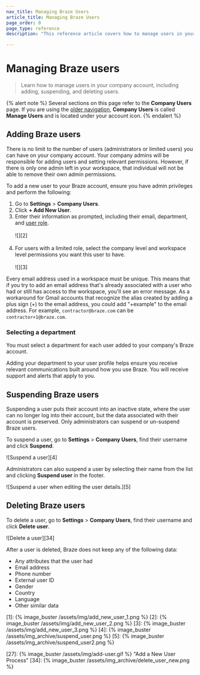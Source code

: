 ```yaml
---
nav_title: Managing Braze Users
article_title: Managing Braze Users
page_order: 0
page_type: reference
description: "This reference article covers how to manage users in your company account, including adding, suspending, and deleting users."

---
```


# Managing Braze users

> Learn how to manage users in your company account, including adding, suspending, and deleting users.

{% alert note %}
Several sections on this page refer to the **Company Users** page. If you are using the [older navigation]({{site.baseurl}}/navigation), **Company Users** is called **Manage Users** and is located under your account icon.
{% endalert %}

## Adding Braze users

There is no limit to the number of users (administrators or limited users) you can have on your company account. Your company admins will be responsible for adding users and setting relevant permissions. However, if there is only one admin left in your workspace, that individual will not be able to remove their own admin permissions.

To add a new user to your Braze account, ensure you have admin privileges and perform the following:

1. Go to **Settings** > **Company Users**.
2. Click **+ Add New User**.
3. Enter their information as prompted, including their email, department, and [user role]({{site.baseurl}}/user_guide/administrative/manage_your_braze_users/user_permissions/#editing-user-permissions).<br><br>![][2]<br><br>
4. For users with a limited role, select the company level and workspace level permissions you want this user to have.<br><br>![][3]

Every email address used in a workspace must be unique. This means that if you try to add an email address that's already associated with a user who had or still has access to the workspace, you'll see an error message. As a workaround for Gmail accounts that recognize the alias created by adding a plus sign (+) to the email address, you could add "+example" to the email address. For example, `contractor@braze.com` can be `contractor+1@braze.com`.

### Selecting a department

You must select a department for each user added to your company's Braze account.

Adding your department to your user profile helps ensure you receive relevant communications built around how you use Braze. You will receive support and alerts that apply to you.

## Suspending Braze users

Suspending a user puts their account into an inactive state, where the user can no longer log into their account, but the data associated with their account is preserved. Only administrators can suspend or un-suspend Braze users.

To suspend a user, go to **Settings** > **Company Users**, find their username and click <i class="fa-solid fa-user-lock"></i> **Suspend**.

![Suspend a user][4]

Administrators can also suspend a user by selecting their name from the list and clicking **Suspend user** in the footer.

![Suspend a user when editing the user details.][5]

## Deleting Braze users

To delete a user, go to **Settings** > **Company Users**, find their username and click <i class="fa fa-trash-can"></i> **Delete user**.

![Delete a user][34]

After a user is deleted, Braze does not keep any of the following data:

- Any attributes that the user had
- Email address
- Phone number
- External user ID
- Gender
- Country
- Language
- Other similar data



[1]: {% image_buster /assets/img/add_new_user_1.png %}
[2]: {% image_buster /assets/img/add_new_user_2.png %}
[3]: {% image_buster /assets/img/add_new_user_3.png %}
[4]: {% image_buster /assets/img_archive/suspend_user.png %}
[5]: {% image_buster /assets/img_archive/suspend_user2.png %}

[27]: {% image_buster /assets/img/add-user.gif %} "Add a New User Process"
[34]: {% image_buster /assets/img_archive/delete_user_new.png %}